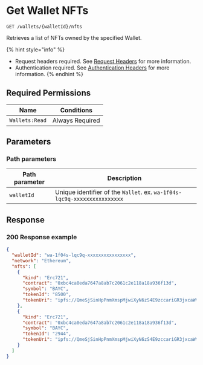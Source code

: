 # Get Wallet NFTs

`GET /wallets/{walletId}/nfts`

Retrieves a list of NFTs owned by the specified Wallet.

{% hint style="info" %}

- Request headers required. See [Request Headers](../../getting-started/request-headers.md) for more information.
- Authentication required. See [Authentication Headers](../../getting-started/request-headers.md#authentication-headers) for more information.
  {% endhint %}

## Required Permissions

| Name           | Conditions      |
| -------------- | --------------- |
| `Wallets:Read` | Always Required |

## Parameters <a href="#request-example.1" id="request-example.1"></a>

### Path parameters <a href="#path-parameters" id="path-parameters"></a>

| Path parameter | Description                                                              |
| -------------- | ------------------------------------------------------------------------ |
| `walletId`     | Unique identifier of the `Wallet`. ex. `wa-1f04s-lqc9q-xxxxxxxxxxxxxxxx` |

## Response <a href="#response" id="response"></a>

### 200 Response example <a href="#response-example" id="response-example"></a>

```json
{
  "walletId": "wa-1f04s-lqc9q-xxxxxxxxxxxxxxxx",
  "network": "Ethereum",
  "nfts": [
    {
      "kind": "Erc721",
      "contract": "0xbc4ca0eda7647a8ab7c2061c2e118a18a936f13d",
      "symbol": "BAYC",
      "tokenId": "8500",
      "tokenUri": "ipfs://QmeSjSinHpPnmXmspMjwiXyN6zS4E9zccariGR3jxcaWtq/8500"
    },
    {
      "kind": "Erc721",
      "contract": "0xbc4ca0eda7647a8ab7c2061c2e118a18a936f13d",
      "symbol": "BAYC",
      "tokenId": "2944",
      "tokenUri": "ipfs://QmeSjSinHpPnmXmspMjwiXyN6zS4E9zccariGR3jxcaWtq/2944"
    }
  ]
}
```
